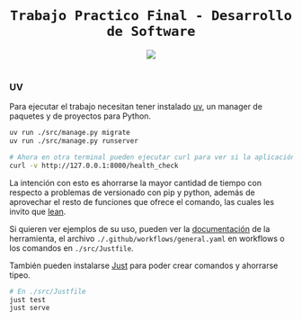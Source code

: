<h1 align=center><code>Trabajo Practico Final - Desarrollo de Software</code></h1>
<div align=center>
    <a href=https://github.com/lauacosta/desarrollo_software/actions/workflows/general.yaml>
        <img src=https://github.com/lauacosta/desarrollo_software/actions/workflows/general.yaml/badge.svg>
    </a>
</div>
<br>


### UV
Para ejecutar el trabajo necesitan tener instalado [uv](https://docs.astral.sh/uv/), un manager de paquetes y de proyectos para Python. 
``` sh
uv run ./src/manage.py migrate
uv run ./src/manage.py runserver

# Ahora en otra terminal pueden ejecutar curl para ver si la aplicación está funcionando.
curl -v http://127.0.0.1:8000/health_check

```
La intención con esto es ahorrarse la mayor cantidad de tiempo con respecto a problemas de versionado con pip y python, además de aprovechar el resto de funciones que ofrece el comando, las cuales les invito que [lean](https://docs.astral.sh/uv/getting-started/).

Si quieren ver ejemplos de su uso, pueden ver la [documentación](https://docs.astral.sh/uv/getting-started/) de la herramienta, el archivo `./.github/workflows/general.yaml` en workflows o los comandos en `./src/Justfile`.

También pueden instalarse [Just](https://github.com/casey/just) para poder crear comandos y ahorrarse tipeo.
``` sh
# En ./src/Justfile
just test
just serve
```

